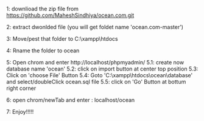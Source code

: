 1: downlioad the zip file from https://github.com/MaheshSindhiya/ocean.com.git

2: extract dwonlded file (you will get foldet name 'ocean.com-master')

3: Move/pest that folder to C:\xampp\htdocs

4: Rname the folder to ocean

5: Open chrom and enter http://localhost/phpmyadmin/
	5.1: create now database name 'ocean'
	5.2: click on import button at center top position
	5.3: Click on 'choose File' Button
	5.4: Goto 'C:\xampp\htdocs\ocean\database' and select/doubleClick ocean.sql file
	5.5: click on 'Go' Button at bottum right corner

6: open chrom/newTab and enter : localhost/ocean

7: Enjoy!!!!! 
